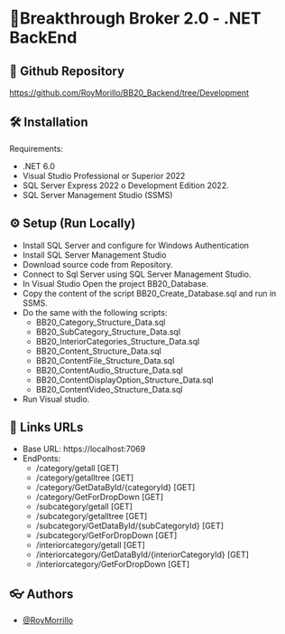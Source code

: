 
# 🔧Breakthrough Broker 2.0 - .NET BackEnd

## 🤖 Github Repository

https://github.com/RoyMorillo/BB20_Backend/tree/Development

## 🛠️ Installation
 Requirements:

- .NET 6.0
- Visual Studio Professional or Superior 2022
- SQL Server Express 2022 o Development Edition 2022.
- SQL Server Management Studio (SSMS) 

## ⚙ Setup (Run Locally)

- Install SQL Server and configure for Windows Authentication
- Install SQL Server Management Studio
- Download source code from Repository.
- Connect to Sql Server using SQL Server Management Studio.
- In Visual Studio Open the project BB20_Database.
- Copy the content of the script BB20_Create_Database.sql and run in SSMS.
- Do the same with the following scripts: 
    - BB20_Category_Structure_Data.sql
    - BB20_SubCategory_Structure_Data.sql
    - BB20_InteriorCategories_Structure_Data.sql
    - BB20_Content_Structure_Data.sql
    - BB20_ContentFile_Structure_Data.sql
    - BB20_ContentAudio_Structure_Data.sql
    - BB20_ContentDisplayOption_Structure_Data.sql
    - BB20_ContentVideo_Structure_Data.sql
- Run Visual studio.

## 🔗 Links URLs

- Base URL: https://localhost:7069
- EndPonts:
    - /category/getall  [GET]
    - /category/getalltree [GET]
    - /category/GetDataById/{categoryId} [GET]
    - /category/GetForDropDown [GET]
    - /subcategory/getall [GET]
    - /subcategory/getalltree [GET]
    - /subcategory/GetDataById/{subCategoryId} [GET]
    - /subcategory/GetForDropDown [GET]
    - /interiorcategory/getall [GET]
    - /interiorcategory/GetDataById/{interiorCategoryId} [GET]
    - /interiorcategory/GetForDropDown [GET]

## 👓 Authors

- [@RoyMorrillo](https://github.com/RoyMorillo)



